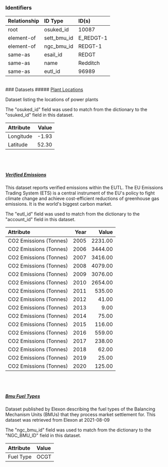 ### Identifiers

| Relationship   | ID Type     | ID(s)     |
|:---------------|:------------|:----------|
| root           | osuked_id   | 10087     |
| element-of     | sett_bmu_id | E_REDGT-1 |
| element-of     | ngc_bmu_id  | REDGT-1   |
| same-as        | esail_id    | REDGT     |
| same-as        | name        | Redditch  |
| same-as        | eutl_id     | 96989     |

<br>
### Datasets
##### <a href="https://raw.githubusercontent.com/OSUKED/Dictionary-Datasets/main/datasets/plant-locations/datapackage.json">Plant Locations</a>

Dataset listing the locations of power plants

The "osuked_id" field was used to match from the dictionary to the "osuked_id" field in this dataset.

| Attribute   |   Value |
|:------------|--------:|
| Longitude   |   -1.93 |
| Latitude    |   52.30 |

<br><br>
##### <a href="https://raw.githubusercontent.com/OSUKED/Dictionary-Datasets/main/datasets/verified-emissions/datapackage.json">Verified Emissions</a>

This dataset reports verified emissions within the EUTL. The EU Emissions Trading System (ETS) is a central instrument of the EU's policy to fight climate change and achieve cost-efficient reductions of greenhouse gas emissions. It is the world's biggest carbon market.

The "eutl_id" field was used to match from the dictionary to the "account_id" field in this dataset.

| Attribute              |   Year |   Value |
|:-----------------------|-------:|--------:|
| CO2 Emissions (Tonnes) |   2005 | 2231.00 |
| CO2 Emissions (Tonnes) |   2006 | 3444.00 |
| CO2 Emissions (Tonnes) |   2007 | 3416.00 |
| CO2 Emissions (Tonnes) |   2008 | 4079.00 |
| CO2 Emissions (Tonnes) |   2009 | 3076.00 |
| CO2 Emissions (Tonnes) |   2010 | 2654.00 |
| CO2 Emissions (Tonnes) |   2011 |  535.00 |
| CO2 Emissions (Tonnes) |   2012 |   41.00 |
| CO2 Emissions (Tonnes) |   2013 |    9.00 |
| CO2 Emissions (Tonnes) |   2014 |   75.00 |
| CO2 Emissions (Tonnes) |   2015 |  116.00 |
| CO2 Emissions (Tonnes) |   2016 |  559.00 |
| CO2 Emissions (Tonnes) |   2017 |  238.00 |
| CO2 Emissions (Tonnes) |   2018 |   62.00 |
| CO2 Emissions (Tonnes) |   2019 |   25.00 |
| CO2 Emissions (Tonnes) |   2020 |  125.00 |

<br><br>
##### <a href="https://raw.githubusercontent.com/OSUKED/Dictionary-Datasets/main/datasets/bmu-fuel-types/datapackage.json">Bmu Fuel Types</a>

Dataset published by Elexon describing the fuel types of the Balancing Mechanism Units (BMUs) that they process market settlement for. This dataset was retrieved from Elexon at 2021-08-09

The "ngc_bmu_id" field was used to match from the dictionary to the "NGC_BMU_ID" field in this dataset.

| Attribute   | Value   |
|:------------|:--------|
| Fuel Type   | OCGT    |
